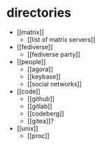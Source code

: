 # directories

- [[matrix]]
  - [[list of matrix servers]]
- [[fediverse]]
  - [[fediverse party]]
- [[people]]
  - [[agora]]
  - [[keybase]]
  - [[social networks]]
- [[code]]
  - [[github]]
  - [[gitlab]]
  - [[codeberg]]
  - [[gitea]]?
- [[unix]]
  - [[proc]]

